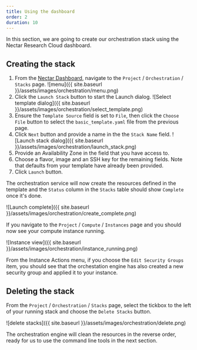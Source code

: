 ```yaml
---
title: Using the dashboard
order: 2
duration: 10
---
```


In this section, we are going to create our orchestration stack using the Nectar Research Cloud dashboard.

## Creating the stack

1. From the [Nectar Dashboard](https://dashboard.rc.nectar.org.au), navigate to the `Project` / `Orchestration` / `Stacks` page.
![menu]({{ site.baseurl }}/assets/images/orchestration/menu.png)
1. Click the `Launch Stack` button to start the Launch dialog.
![Select template dialog]({{ site.baseurl }}/assets/images/orchestration/select_template.png)
1. Ensure the `Template Source` field is set to `File`, then click the `Choose File` button to select the `basic_template.yaml` file from the previous page.
1. Click `Next` button and provide a name in the the `Stack Name` field.
![Launch stack dialog]({{ site.baseurl }}/assets/images/orchestration/launch_stack.png)
1. Provide an Availability Zone in the field that you have access to.
1. Choose a flavor, image and an SSH key for the remaining fields. Note that defaults from your template have already been provided.
1. Click `Launch` button.

The orchestration service will now create the resources defined in the template and the `Status` column in the `Stacks` table should show `Complete` once it's done.

![Launch complete]({{ site.baseurl }}/assets/images/orchestration/create_complete.png)

If you navigate to the `Project` / `Compute` / `Instances` page and you should now see your compute instance running.

![Instance view]({{ site.baseurl }}/assets/images/orchestration/instance_running.png)

From the Instance Actions menu, if you choose the `Edit Security Groups` item, you should see that the orchestation engine has also created a new security group
and applied it to your instance.

## Deleting the stack

From the `Project` / `Orchestration` / `Stacks` page, select the tickbox to the left of your running stack and choose the `Delete Stacks` button.

![delete stacks]({{ site.baseurl }}/assets/images/orchestration/delete.png)

The orchestration engine will clean the resources in the reverse order, ready for us to use the command line tools in the next section.
